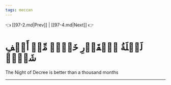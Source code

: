 ```yaml
---
tags: meccan
---
```


👈 [[97-2.md|Prev]] | [[97-4.md|Next]] 👉

# لَيۡلَةُ ٱلۡقَدۡرِ خَيۡرٞ مِّنۡ أَلۡفِ شَهۡرٖ

The Night of Decree is better than a thousand months

---

